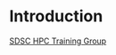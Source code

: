 # Introduction

[SDSC HPC Training Group](https://www.sdsc.edu/education_and_training/training_hpc.html)
